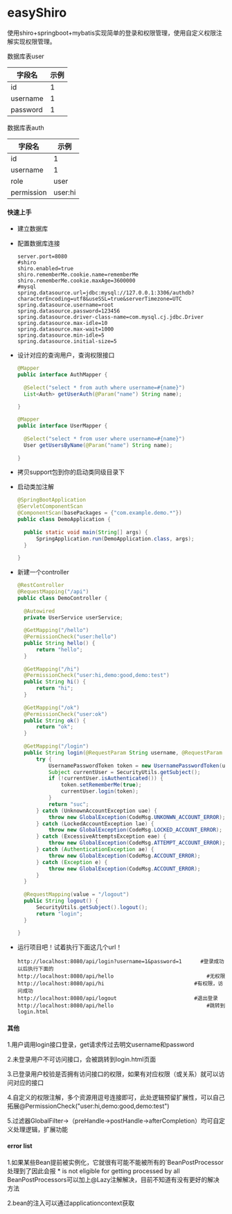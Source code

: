 # easyShiro

使用shiro+springboot+mybatis实现简单的登录和权限管理，使用自定义权限注解实现权限管理。

数据库表user

| 字段名   | 示例 |
| -------- | ---- |
| id       | 1    |
| username | 1    |
| password | 1    |

数据库表auth

| 字段名     | 示例    |
| ---------- | ------- |
| id         | 1       |
| username   | 1       |
| role       | user    |
| permission | user:hi |

#### 快速上手

- 建立数据库

- 配置数据库连接

  ```
  server.port=8080
  #shiro
  shiro.enabled=true
  shiro.rememberMe.cookie.name=rememberMe
  shiro.rememberMe.cookie.maxAge=3600000
  #mysql
  spring.datasource.url=jdbc:mysql://127.0.0.1:3306/authdb?characterEncoding=utf8&useSSL=true&serverTimezone=UTC
  spring.datasource.username=root
  spring.datasource.password=123456
  spring.datasource.driver-class-name=com.mysql.cj.jdbc.Driver
  spring.datasource.max-idle=10
  spring.datasource.max-wait=1000
  spring.datasource.min-idle=5
  spring.datasource.initial-size=5
  ```

- 设计对应的查询用户，查询权限接口

  ```java
  @Mapper
  public interface AuthMapper {
  	
  	@Select("select * from auth where username=#{name}")
  	List<Auth> getUserAuth(@Param("name") String name);
  	
  }
  ```

  ```java
  @Mapper
  public interface UserMapper {
  	
  	@Select("select * from user where username=#{name}")
  	User getUsersByName(@Param("name") String name);
  	
  }
  ```

- 拷贝support包到你的启动类同级目录下

- 启动类加注解

  ```java
  @SpringBootApplication
  @ServletComponentScan
  @ComponentScan(basePackages = {"com.example.demo.*"})
  public class DemoApplication {
  	
  	public static void main(String[] args) {
  		SpringApplication.run(DemoApplication.class, args);
  	}
  	
  }
  ```

- 新建一个controller

  ```java
  @RestController
  @RequestMapping("/api")
  public class DemoController {
  	
  	@Autowired
  	private UserService userService;
  	
  	@GetMapping("/hello")
  	@PermissionCheck("user:hello")
  	public String hello() {
  		return "hello";
  	}
  	
  	@GetMapping("/hi")
  	@PermissionCheck("user:hi,demo:good,demo:test")
  	public String hi() {
  		return "hi";
  	}
  	
  	@GetMapping("/ok")
  	@PermissionCheck("user:ok")
  	public String ok() {
  		return "ok";
  	}
  	
  	@GetMapping("/login")
  	public String login(@RequestParam String username, @RequestParam String password) {
  		try {
  			UsernamePasswordToken token = new UsernamePasswordToken(username, password);
  			Subject currentUser = SecurityUtils.getSubject();
  			if (!currentUser.isAuthenticated()) {
  				token.setRememberMe(true);
  				currentUser.login(token);
  			}
  			return "suc";
  		} catch (UnknownAccountException uae) {
  			throw new GlobalException(CodeMsg.UNKONWN_ACCOUNT_ERROR);
  		} catch (LockedAccountException lae) {
  			throw new GlobalException(CodeMsg.LOCKED_ACCOUNT_ERROR);
  		} catch (ExcessiveAttemptsException eae) {
  			throw new GlobalException(CodeMsg.ATTEMPT_ACCOUNT_ERROR);
  		} catch (AuthenticationException ae) {
  			throw new GlobalException(CodeMsg.ACCOUNT_ERROR);
  		} catch (Exception e) {
  			throw new GlobalException(CodeMsg.ACCOUNT_ERROR);
  		}
  	}
  	
  	@RequestMapping(value = "/logout")
  	public String logout() {
  		SecurityUtils.getSubject().logout();
  		return "login";
  	}
  	
  }
  ```

- 运行项目吧！试着执行下面这几个url！

  ```
  http://localhost:8080/api/login?username=1&password=1      #登录成功以后执行下面的
  http://localhost:8080/api/hello							   #无权限
  http://localhost:8080/api/hi							   #有权限，访问成功
  http://localhost:8080/api/logout						   #退出登录
  http://localhost:8080/api/hello							   #跳转到login.html
  ```



#### 其他

1.用户调用login接口登录，get请求传过去明文username和password

2.未登录用户不可访问接口，会被跳转到login.html页面

3.已登录用户校验是否拥有访问接口的权限，如果有对应权限（或关系）就可以访问对应的接口

4.自定义的权限注解，多个资源用逗号连接即可，此处逻辑预留扩展性，可以自己拓展@PermissionCheck("user:hi,demo:good,demo:test")

5.过滤器GlobalFilter->（preHandle->postHandle->afterCompletion）均可自定义处理逻辑，扩展功能

#### error list

1.如果某些Bean提前被实例化，它就很有可能不能被所有的`BeanPostProcessor处理到了因此会报 * is not eligible for getting processed by all BeanPostProcessors可以加上@Lazy注解解决，目前不知道有没有更好的解决方法

2.bean的注入可以通过applicationcontext获取